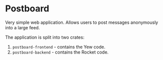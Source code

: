 # Postboard

Very simple web application. Allows users to post messages anonymously into
a large feed.

The application is split into two crates:

1. `postboard-frontend` - contains the Yew code.
2. `postboard-backend` - contains the Rocket code.